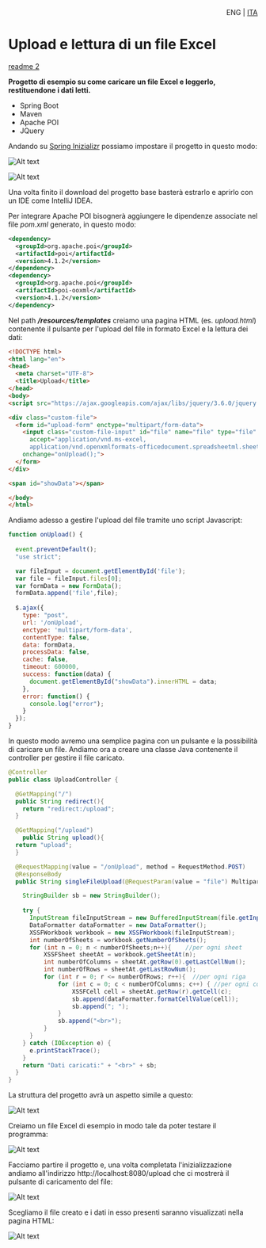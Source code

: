 <div align="right">ENG | <a href="https://anastasiomarco.github.io/UploadReadExcelFile/">ITA</a></div>

# Upload e lettura di un file Excel

[readme 2](README_eng.md)

**Progetto di esempio su come caricare un file Excel e leggerlo, restituendone i dati letti.**

* Spring Boot
* Maven
* Apache POI
* JQuery

Andando su [Spring Inizializr](https://start.spring.io/) possiamo impostare il progetto in questo modo:

![Alt text](src/main/resources/images/spring_1.png)

![Alt text](src/main/resources/images/spring_2.png)

Una volta finito il download del progetto base basterà estrarlo e aprirlo con un IDE come IntelliJ IDEA.

Per integrare Apache POI bisognerà aggiungere le dipendenze associate nel file *pom.xml* generato, in questo modo:
```xml
<dependency>
  <groupId>org.apache.poi</groupId>
  <artifactId>poi</artifactId>
  <version>4.1.2</version>
</dependency>
<dependency>
  <groupId>org.apache.poi</groupId>
  <artifactId>poi-ooxml</artifactId>
  <version>4.1.2</version>
</dependency>
```
Nel path ***/resources/templates*** creiamo una pagina HTML (es. *upload.html*) contenente il pulsante per l'upload del file in formato Excel e la lettura dei dati:
```html
<!DOCTYPE html>
<html lang="en">
<head>
  <meta charset="UTF-8">
  <title>Upload</title>
</head>
<body>
<script src="https://ajax.googleapis.com/ajax/libs/jquery/3.6.0/jquery.min.js"></script>

<div class="custom-file">
  <form id="upload-form" enctype="multipart/form-data">
    <input class="custom-file-input" id="file" name="file" type="file"
      accept="application/vnd.ms-excel,
      application/vnd.openxmlformats-officedocument.spreadsheetml.sheet"
    onchange="onUpload();">
  </form>
</div>

<span id="showData"></span>

</body>
</html>
```
Andiamo adesso a gestire l'upload del file tramite uno script Javascript:
```javascript
function onUpload() {
	
  event.preventDefault();
  "use strict";

  var fileInput = document.getElementById('file');
  var file = fileInput.files[0];
  var formData = new FormData();
  formData.append('file',file);
        
  $.ajax({
    type: "post",
    url: '/onUpload',
    enctype: 'multipart/form-data',
    contentType: false,
    data: formData,
    processData: false,
    cache: false,
    timeout: 600000,
    success: function(data) {
      document.getElementById("showData").innerHTML = data; 
    },
    error: function() {
      console.log("error");
    }
  });
}
```
In questo modo avremo una semplice pagina con un pulsante e la possibilità di caricare un file. Andiamo ora a creare una classe Java contenente il controller per gestire il file caricato.

```java
@Controller
public class UploadController {

  @GetMapping("/")
  public String redirect(){
    return "redirect:/upload";
  }

  @GetMapping("/upload")
    public String upload(){
  return "upload";
  }

  @RequestMapping(value = "/onUpload", method = RequestMethod.POST)
  @ResponseBody
  public String singleFileUpload(@RequestParam(value = "file") MultipartFile file) {

    StringBuilder sb = new StringBuilder();
    
    try {
      InputStream fileInputStream = new BufferedInputStream(file.getInputStream());
      DataFormatter dataFormatter = new DataFormatter();
      XSSFWorkbook workbook = new XSSFWorkbook(fileInputStream);
      int numberOfSheets = workbook.getNumberOfSheets();
      for (int n = 0; n < numberOfSheets;n++){    //per ogni sheet
          XSSFSheet sheetAt = workbook.getSheetAt(n);
          int numberOfColumns = sheetAt.getRow(0).getLastCellNum();
          int numberOfRows = sheetAt.getLastRowNum();
          for (int r = 0; r <= numberOfRows; r++){  //per ogni riga
              for (int c = 0; c < numberOfColumns; c++) { //per ogni colonna
                  XSSFCell cell = sheetAt.getRow(r).getCell(c);
                  sb.append(dataFormatter.formatCellValue(cell));
                  sb.append("; ");
              }
              sb.append("<br>");
          }
      }
    } catch (IOException e) {
      e.printStackTrace();
    }
    return "Dati caricati:" + "<br>" + sb;
  }
}
```
La struttura del progetto avrà un aspetto simile a questo:

![Alt text](src/main/resources/images/project_3.png)

Creiamo un file Excel di esempio in modo tale da poter testare il programma:

![Alt text](src/main/resources/images/excel_6.png)

Facciamo partire il progetto e, una volta completata l'inizializzazione andiamo all'indirizzo http://localhost:8080/upload
che ci mostrerà il pulsante di caricamento del file:

![Alt text](src/main/resources/images/upload_4.png)


Scegliamo il file creato e i dati in esso presenti saranno visualizzati nella pagina HTML:

![Alt text](src/main/resources/images/upload_5.png)


